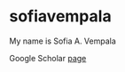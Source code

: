 # sofiavempala

My name is Sofia A. Vempala

Google Scholar <a href="https://scholar.google.com/citations?hl=en&user=vhl-pD4AAAAJ&view_op=list_works">page</a>